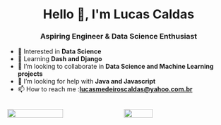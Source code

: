 <h1 align="center">Hello 👋, I'm Lucas Caldas</h1>
<h3 align="center">Aspiring Engineer & Data Science Enthusiast</h3>

- 👀 Interested in **Data Science**
- 📖 Learning **Dash and Django**
- 💞️ I’m looking to collaborate in **Data Science and Machine Learning projects**
- 🤝 I’m looking for help with **Java and Javascript**
- 📫 How to reach me :**lucasmedeiroscaldas@yahoo.com.br**

<br>
<div style="display: flex; flex-direction: row;">
 <img class="img" style="height: auto; width: 50%;" src="https://streak-stats.demolab.com/?user=lucastere10&theme=noctis_minimus" />
 &nbsp;
 &nbsp;
 <img class="img" style="height: auto; width: 36%;" src="https://github-readme-stats.vercel.app/api/top-langs/?username=lucastere10&layout=compact&hide=jupyter%20notebook,html,portugol&theme=noctis_minimus" />
</div>
